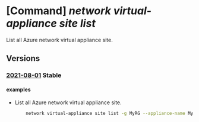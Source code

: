 # [Command] _network virtual-appliance site list_

List all Azure network virtual appliance site.

## Versions

### [2021-08-01](/Resources/mgmt-plane/L3N1YnNjcmlwdGlvbnMve30vcmVzb3VyY2Vncm91cHMve30vcHJvdmlkZXJzL21pY3Jvc29mdC5uZXR3b3JrL25ldHdvcmt2aXJ0dWFsYXBwbGlhbmNlcy97fS92aXJ0dWFsYXBwbGlhbmNlc2l0ZXM=/2021-08-01.xml) **Stable**

<!-- mgmt-plane /subscriptions/{}/resourcegroups/{}/providers/microsoft.network/networkvirtualappliances/{}/virtualappliancesites 2021-08-01 -->

#### examples

- List all Azure network virtual appliance site.
    ```bash
        network virtual-appliance site list -g MyRG --appliance-name MyName
    ```
